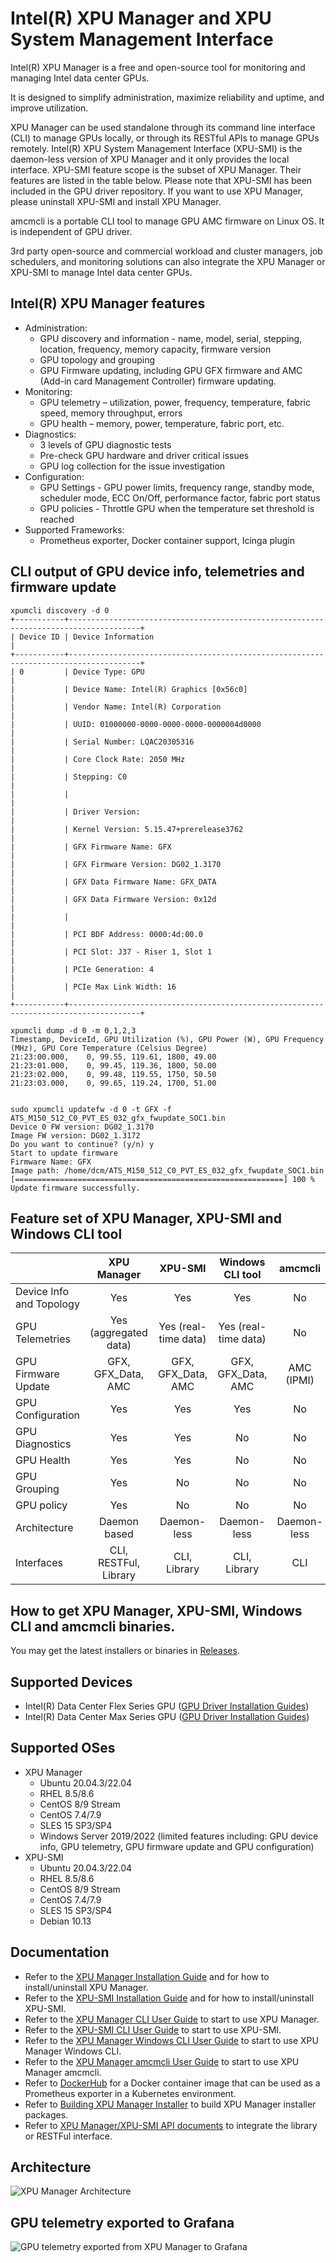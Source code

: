 # Intel(R) XPU Manager and XPU System Management Interface
Intel(R) XPU Manager is a free and open-source tool for monitoring and managing Intel data center GPUs.

It is designed to simplify administration, maximize reliability and uptime, and improve utilization.

XPU Manager can be used standalone through its command line interface (CLI) to manage GPUs locally, or through its RESTful APIs to manage GPUs remotely. Intel(R) XPU System Management Interface (XPU-SMI) is the daemon-less version of XPU Manager and it only provides the local interface. XPU-SMI feature scope is the subset of XPU Manager. Their features are listed in the table below. Please note that XPU-SMI has been included in the GPU driver repository. If you want to use XPU Manager, please uninstall XPU-SMI and install XPU Manager. 

amcmcli is a portable CLI tool to manage GPU AMC firmware on Linux OS. It is independent of GPU driver. 

3rd party open-source and commercial workload and cluster managers, job schedulers, and monitoring solutions can also integrate the XPU Manager or XPU-SMI to manage Intel data center GPUs.

## Intel(R) XPU Manager features
* Administration:
	* GPU discovery and information - name, model, serial, stepping, location, frequency, memory capacity, firmware version
	* GPU topology and grouping
	* GPU Firmware updating, including GPU GFX firmware and AMC (Add-in card Management Controller) firmware updating. 
* Monitoring:
	* GPU telemetry – utilization, power, frequency, temperature, fabric speed, memory throughput, errors
	* GPU health – memory, power, temperature, fabric port, etc.
* Diagnostics:
	* 3 levels of GPU diagnostic tests
	* Pre-check GPU hardware and driver critical issues
	* GPU log collection for the issue investigation
* Configuration:
	* GPU Settings - GPU power limits, frequency range, standby mode, scheduler mode, ECC On/Off, performance factor, fabric port status
	* GPU policies - Throttle GPU when the temperature set threshold is reached 
* Supported Frameworks:
	* Prometheus exporter, Docker container support, Icinga plugin
 
## CLI output of GPU device info, telemetries and firmware update
```
xpumcli discovery -d 0
+-----------+--------------------------------------------------------------------------------------+
| Device ID | Device Information                                                                   |
+-----------+--------------------------------------------------------------------------------------+
| 0         | Device Type: GPU                                                                     |
|           | Device Name: Intel(R) Graphics [0x56c0]                                              |
|           | Vendor Name: Intel(R) Corporation                                                    |
|           | UUID: 01000000-0000-0000-0000-0000004d0000                                           |
|           | Serial Number: LQAC20305316                                                          |
|           | Core Clock Rate: 2050 MHz                                                            |
|           | Stepping: C0                                                                         |
|           |                                                                                      |
|           | Driver Version:                                                                      |
|           | Kernel Version: 5.15.47+prerelease3762                                               |
|           | GFX Firmware Name: GFX                                                               |
|           | GFX Firmware Version: DG02_1.3170                                                    |
|           | GFX Data Firmware Name: GFX_DATA                                                     |
|           | GFX Data Firmware Version: 0x12d                                                     |
|           |                                                                                      |
|           | PCI BDF Address: 0000:4d:00.0                                                        |
|           | PCI Slot: J37 - Riser 1, Slot 1                                                      |
|           | PCIe Generation: 4                                                                   |
|           | PCIe Max Link Width: 16                                                              |
+-----------+--------------------------------------------------------------------------------------+

xpumcli dump -d 0 -m 0,1,2,3
Timestamp, DeviceId, GPU Utilization (%), GPU Power (W), GPU Frequency (MHz), GPU Core Temperature (Celsius Degree)
21:23:00.000,    0, 99.55, 119.61, 1800, 49.00
21:23:01.000,    0, 99.45, 119.36, 1800, 50.00
21:23:02.000,    0, 99.48, 119.55, 1750, 50.50
21:23:03.000,    0, 99.65, 119.24, 1700, 51.00


sudo xpumcli updatefw -d 0 -t GFX -f ATS_M150_512_C0_PVT_ES_032_gfx_fwupdate_SOC1.bin
Device 0 FW version: DG02_1.3170
Image FW version: DG02_1.3172
Do you want to continue? (y/n) y
Start to update firmware
Firmware Name: GFX
Image path: /home/dcm/ATS_M150_512_C0_PVT_ES_032_gfx_fwupdate_SOC1.bin
[============================================================] 100 %
Update firmware successfully.
```

 
## Feature set of XPU Manager, XPU-SMI and Windows CLI tool
|                           | XPU Manager            | XPU-SMI              | Windows CLI tool             | amcmcli         |
| :------------------------ | :--------------------: | :------------------: | :--------------------------: | :-------------: |
| Device Info and Topology  | Yes                    | Yes                  | Yes                          | No              |
| GPU Telemetries           | Yes (aggregated data)  | Yes (real-time data) | Yes (real-time data)         | No              |
| GPU Firmware Update       | GFX, GFX_Data, AMC     | GFX, GFX_Data, AMC   | GFX, GFX_Data, AMC           | AMC (IPMI)      |
| GPU Configuration         | Yes                    | Yes                  | Yes                          | No              |
| GPU Diagnostics           | Yes                    | Yes                  | No                           | No              |
| GPU Health                | Yes                    | Yes                  | No                           | No              |
| GPU Grouping              | Yes                    | No                   | No                           | No              |
| GPU policy                | Yes                    | No                   | No                           | No              |
| Architecture              | Daemon based           | Daemon-less          | Daemon-less                  | Daemon-less     |
| Interfaces                | CLI, RESTFul, Library  | CLI, Library         | CLI, Library                 | CLI             |

## How to get XPU Manager, XPU-SMI, Windows CLI and amcmcli binaries. 
You may get the latest installers or binaries in [Releases](https://github.com/intel/xpumanager/releases).

## Supported Devices
* Intel(R) Data Center Flex Series GPU ([GPU Driver Installation Guides](https://dgpu-docs.intel.com/installation-guides/index.html))
* Intel(R) Data Center Max Series GPU ([GPU Driver Installation Guides](https://dgpu-docs.intel.com/installation-guides/index.html))
 
## Supported OSes
* XPU Manager
	* Ubuntu 20.04.3/22.04
	* RHEL 8.5/8.6
	* CentOS 8/9 Stream
	* CentOS 7.4/7.9
	* SLES 15 SP3/SP4
	* Windows Server 2019/2022 (limited features including: GPU device info, GPU telemetry, GPU firmware update and GPU configuration)
* XPU-SMI
	* Ubuntu 20.04.3/22.04
	* RHEL 8.5/8.6
	* CentOS 8/9 Stream
	* CentOS 7.4/7.9
	* SLES 15 SP3/SP4
	* Debian 10.13
  
## Documentation
* Refer to the [XPU Manager Installation Guide](doc/Install_guide.md) and for how to install/uninstall XPU Manager.
* Refer to the [XPU-SMI Installation Guide](doc/smi_install_guide.md) and for how to install/uninstall XPU-SMI.
* Refer to the [XPU Manager CLI User Guide](doc/CLI_user_guide.md) to start to use XPU Manager.
* Refer to the [XPU-SMI CLI User Guide](doc/smi_user_guide.md) to start to use XPU-SMI.
* Refer to the [XPU Manager Windows CLI User Guide](doc/xpum_win_user_guide.md) to start to use XPU Manager Windows CLI.
* Refer to the [XPU Manager amcmcli User Guide](doc/amcmcli_user_guide.md) to start to use XPU Manager amcmcli.
* Refer to [DockerHub](https://hub.docker.com/r/intel/xpumanager) for a Docker container image that can be used as a Prometheus exporter in a Kubernetes environment.
* Refer to [Building XPU Manager Installer](BUILDING.md) to build XPU Manager installer packages. 
* Refer to [XPU Manager/XPU-SMI API documents](https://intel.github.io/xpumanager/smi_index.html) to integrate the library or RESTFul interface. 
 
## Architecture
![XPU Manager Architecture](doc/img/architecture.PNG)
  
## GPU telemetry exported to Grafana
![GPU telemetry exported from XPU Manager to Grafana](doc/img/Grafana.PNG)
